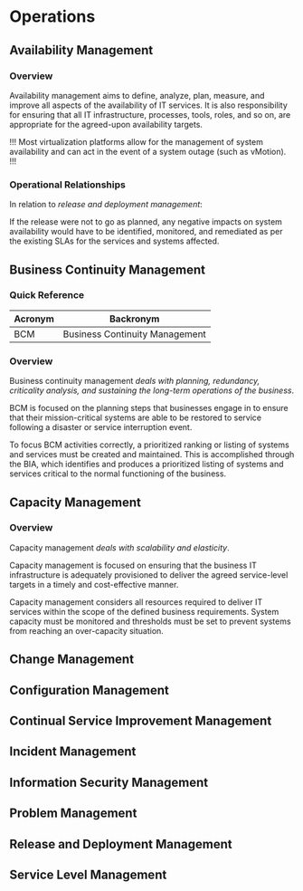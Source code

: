 # Operations

## Availability Management

### Overview

Availability management aims to define, analyze, plan, measure, and improve all aspects of the availability of IT services. It is also responsibility for ensuring that all IT infrastructure, processes, tools, roles, and so on, are appropriate for the agreed-upon availability targets.

!!!
Most virtualization platforms allow for the management of system availability and can act in the event of a system outage (such as vMotion).
!!!

### Operational Relationships

In relation to *release and deployment management*:

If the release were not to go as planned, any negative impacts on system availability would have to be identified, monitored, and remediated as per the existing SLAs for the services and systems affected.

## Business Continuity Management

### Quick Reference

| Acronym | Backronym |
| - | - |
| BCM | Business Continuity Management |

### Overview

Business continuity management *deals with planning, redundancy, criticality analysis, and sustaining the long-term operations of the business*.

BCM is focused on the planning steps that businesses engage in to ensure that their mission-critical systems are able to be restored to service following a disaster or service interruption event.

To focus BCM activities correctly, a prioritized ranking or listing of systems and services must be created and maintained. This is accomplished through the BIA, which identifies and produces a prioritized listing of systems and services critical to the normal functioning of the business.

## Capacity Management

### Overview

Capacity management *deals with scalability and elasticity*.

Capacity management is focused on ensuring that the business IT infrastructure is adequately provisioned to deliver the agreed service-level targets in a timely and cost-effective manner.

Capacity management considers all resources required to deliver IT services within the scope of the defined business requirements. System capacity must be monitored and thresholds must be set to prevent systems from reaching an over-capacity situation.

## Change Management

## Configuration Management

## Continual Service Improvement Management

## Incident Management

## Information Security Management

## Problem Management

## Release and Deployment Management

## Service Level Management
